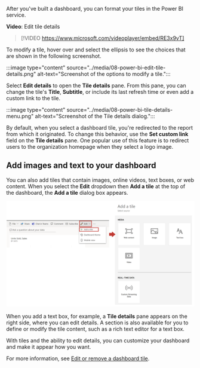 After you've built a dashboard, you can format your tiles in the Power BI service.

**Video**: Edit tile details
> [!VIDEO https://www.microsoft.com/videoplayer/embed/RE3x9vT]

To modify a tile, hover over and select the ellipsis to see the choices that are shown in the following screenshot.

:::image type="content" source="../media/08-power-bi-edit-tile-details.png" alt-text="Screenshot of the options to modify a tile.":::

Select **Edit details** to open the **Tile details** pane. From this pane, you can change the tile's **Title**, **Subtitle**, or include its last refresh time or even add a custom link to the tile.

:::image type="content" source="../media/08-power-bi-tile-details-menu.png" alt-text="Screenshot of the Tile details dialog.":::

By default, when you select a dashboard tile, you're redirected to the report from which it originated. To change this behavior, use the **Set custom link** field on the **Tile details** pane. One popular use of this feature is to redirect users to the organization homepage when they select a logo image.

## Add images and text to your dashboard
You can also add tiles that contain images, online videos, text boxes, or web content. When you select the **Edit** dropdown then **Add a tile** at the top of the dashboard, the **Add a tile** dialog box appears.

![Image of the "Add tile" option and the "Add tile" dialog.](../media/08-power-bi-add-tile.png)

When you add a text box, for example, a **Tile details** pane appears on the right side, where you can edit details. A section is also available for you to define or modify the tile content, such as a rich text editor for a text box.

With tiles and the ability to edit details, you can customize your dashboard and make it appear how you want.

For more information, see [Edit or remove a dashboard tile](/power-bi/service-dashboard-edit-tile/?azure-portal=true).
